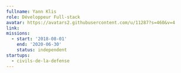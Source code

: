 ```yaml
---
fullname: Yann Klis
role: Développeur Full-stack
avatar: https://avatars2.githubusercontent.com/u/11287?s=460&v=4
link:
missions:
  - start: '2018-08-01'
    end: '2020-06-30'
    status: independent
startups:
  - civils-de-la-defense
---
```

